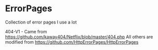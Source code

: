 # ErrorPages
Collection of error pages I use a lot

404-V1 - Came from https://github.com/kaway404/Netflix/blob/master/404.php
All others are modified from https://github.com/HttpErrorPages/HttpErrorPages
